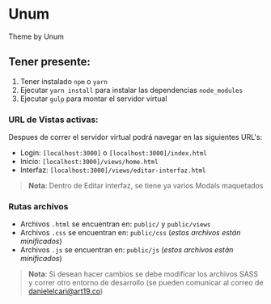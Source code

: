 # Unum
Theme by Unum

## Tener presente: ##
1. Tener instalado `npm` o `yarn`
2. Ejecutar `yarn install` para instalar las dependencias `node_modules`
3. Ejecutar `gulp` para montar el servidor virtual

### URL de Vistas activas: ###
Despues de correr el servidor virtual podrá navegar en las siguientes URL's:
- Login: `[localhost:3000]` o `[localhost:3000]/index.html`
- Inicio: `[localhost:3000]/views/home.html`
- Interfaz: `[localhost:3000]/views/editar-interfaz.html`

> **Nota**: Dentro de Editar interfaz, se tiene ya varios Modals maquetados

### Rutas archivos ###
- Archivos `.html` se encuentran en:
`public/` y `public/views`
- Archivos `.css` se encuentran en:
`public/css` (_estos archivos están minificados_)
- Archivos `.js` se encuentran en:
`public/js` (_estos archivos están minificados_)

> **Nota**: Si desean hacer cambios se debe modificar los archivos SASS y correr otro entorno de desarrollo (se pueden comunicar al correo de danielelcari@art19.co)

